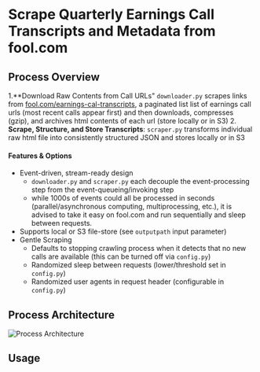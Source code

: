 # Scrape Quarterly Earnings Call Transcripts and Metadata from fool.com

## Process Overview

1.**Download Raw Contents from Call URLs" `downloader.py` scrapes links from [fool.com/earnings-cal-transcripts](https://www.fool.com/earnings-call-transcripts/?page=1), a paginated list list of earnings call urls (most recent calls appear first)
and then downloads, compresses (gzip), and archives html contents of each url (store locally or in S3)
2. **Scrape, Structure, and Store Transcripts**: `scraper.py` transforms individual raw html file into consistently structured JSON and stores locally or in S3

#### Features & Options
- Event-driven, stream-ready design
  - `downloader.py` and `scraper.py` each decouple the event-processing step from the event-queueing/invoking step
  - while 1000s of events could all be processed in seconds (parallel/asynchronous computing, multiprocessing, etc.), it is advised to take it easy on fool.com and run sequentially and sleep between requests. 
- Supports local or S3 file-store (see `outputpath` input parameter)
- Gentle Scraping
  - Defaults to stopping crawling process when it detects that no new calls are available (this can be turned off via `config.py`)
  - Randomized sleep between requests (lower/threshold set in `config.py`)
  - Randomized user agents in request header (configurable in `config.py`)

## Process Architecture
![Process Architecture](Empty)

## Usage
